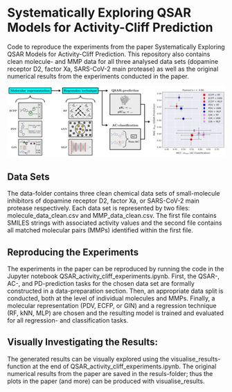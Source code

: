 # Systematically Exploring QSAR Models for Activity-Cliff Prediction

Code to reproduce the experiments from the paper Systematically Exploring QSAR Models for Activity-Cliff Prediction. This repository also contains clean molecule- and MMP data for all three analysed data sets (dopamine receptor D2, factor Xa, SARS-CoV-2 main protease) as well as the original numerical results from the experiments conducted in the paper.

![Graphical abstract](/figures/graphical_abstract.png)

## Data Sets

The data-folder contains three clean chemical data sets of small-molecule inhibitors of dopamine receptor D2, factor Xa, or SARS-CoV-2 main protease respectively. Each data set is represented by two files: molecule_data_clean.csv and MMP_data_clean.csv. The first file contains SMILES strings with associated activity values and the second file contains all matched molecular pairs (MMPs) identified within the first file.

## Reproducing the Experiments

The experiments in the paper can be reproduced by running the code in the Jupyter notebook QSAR_activity_cliff_experiments.ipynb. First, the QSAR-, AC-, and PD-prediction tasks for the chosen data set are formally constructed in a data-preparation section. Then, an appropriate data split is conducted, both at the level of individual molecules and MMPs. Finally, a molecular representation (PDV, ECFP, or GIN) and a regression technique (RF, kNN, MLP) are chosen and the resulting model is trained and evaluated for all regression- and classification tasks. 

## Visually Investigating the Results:

The generated results can be visually explored using the visualise_results-function at the end of QSAR_activity_cliff_experiments.ipynb. The original numerical results from the paper are saved in the resuls-folder; thus the plots in the paper (and more) can be produced with visualise_results.
